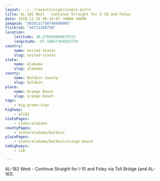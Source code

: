```yaml
---
layout: ../../layouts/sign/single.astro
title: AL-182 West - Continue Straight for I-10 and Foley
date: 2018-12-26 08:10:07 +0000 +0000
imageid: "5028121750740408905"
flickrid: "44711288750"
location:
    latitude: 30.270858464079723
    longitude: -87.58057364563729
country:
    name: United States
    slug: united-states
state:
    name: Alabama
    slug: alabama
county:
    name: Baldwin County
    slug: baldwin
place:
    name: Orange Beach
    slug: orange-beach
tags:
    - big-green-sign
highway:
    - al182
statePages:
    - state/alabama
countyPages:
    - state/alabama/baldwin
placePages:
    - state/alabama/baldwin/orange-beach
toHighways:
    - i10

---
```

AL-182 West - Continue Straight for I-10 and Foley via Toll Bridge (and AL-161).